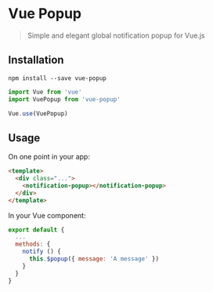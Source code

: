 # Vue Popup

> Simple and elegant global notification popup for Vue.js

## Installation

```
npm install --save vue-popup
```

```javascript
import Vue from 'vue'
import VuePopup from 'vue-popup'

Vue.use(VuePopup)
```

## Usage

On one point in your app:

```html
<template>
  <div class="...">
    <notification-popup></notification-popup>
  </div>
</template>
```

In your Vue component:

```javascript
export default {
  ...
  methods: {
    notify () {
      this.$popup({ message: 'A message' })
    }
  }
}
```
